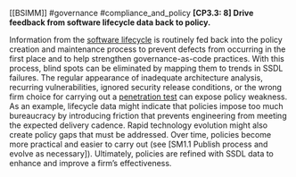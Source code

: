 [[BSIMM]] #governance #compliance_and_policy
**[CP3.3: 8] Drive feedback from software lifecycle data back to policy.**


Information from the [software lifecycle](https://www.synopsys.com/glossary/what-is-sdlc.html) is routinely fed back into the policy creation and maintenance process to prevent defects from occurring in the first place and to help strengthen governance-as-code practices. With this process, blind spots can be eliminated by mapping them to trends in SSDL failures. The regular appearance of inadequate architecture analysis, recurring vulnerabilities, ignored security release conditions, or the wrong firm choice for carrying out a [penetration test](https://www.synopsys.com/glossary/what-is-penetration-testing.html) can expose policy weakness. As an example, lifecycle data might indicate that policies impose too much bureaucracy by introducing friction that prevents engineering from meeting the expected delivery cadence. Rapid technology evolution might also create policy gaps that must be addressed. Over time, policies become more practical and easier to carry out (see [SM1.1 Publish process and evolve as necessary]). Ultimately, policies are refined with SSDL data to enhance and improve a firm’s effectiveness.


